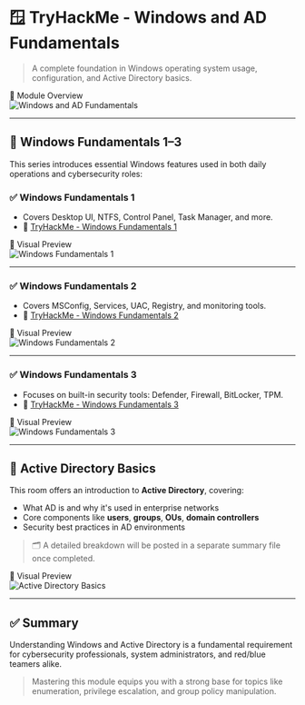 # 🪟 TryHackMe - Windows and AD Fundamentals

> A complete foundation in Windows operating system usage, configuration, and Active Directory basics.

📌 Module Overview  
![Windows and AD Fundamentals](https://github.com/user-attachments/assets/e2a46e8f-98c0-4520-8a40-8b754b23ef20)


---

## 📘 Windows Fundamentals 1–3

This series introduces essential Windows features used in both daily operations and cybersecurity roles:

### ✅ Windows Fundamentals 1
- Covers Desktop UI, NTFS, Control Panel, Task Manager, and more.
- 📎 [TryHackMe - Windows Fundamentals 1](https://github.com/hackkim/TryHackMe/blob/master/thm-pre-security/Windows-Fundamentals/Windows-Fundamentals-1.md)

📌 Visual Preview  
![Windows Fundamentals 1](https://github.com/user-attachments/assets/8f555608-f374-4689-9a27-028525fb216b)

---

### ✅ Windows Fundamentals 2
- Covers MSConfig, Services, UAC, Registry, and monitoring tools.
- 📎 [TryHackMe - Windows Fundamentals 2](https://github.com/hackkim/TryHackMe/blob/master/thm-pre-security/Windows-Fundamentals/Windows-Fundamentals-2.md)

📌 Visual Preview  
![Windows Fundamentals 2](https://github.com/user-attachments/assets/3867bb17-8c98-4151-a4d5-f2c632b261e7)

---

### ✅ Windows Fundamentals 3
- Focuses on built-in security tools: Defender, Firewall, BitLocker, TPM.
- 📎 [TryHackMe - Windows Fundamentals 3](https://github.com/hackkim/TryHackMe/blob/master/thm-pre-security/Windows-Fundamentals/Windows-Fundamentals-3.md)

📌 Visual Preview  
![Windows Fundamentals 3](https://github.com/user-attachments/assets/0d627b07-3ab8-476c-962c-29ec72cd4806)

---

## 🧠 Active Directory Basics

This room offers an introduction to **Active Directory**, covering:

- What AD is and why it's used in enterprise networks
- Core components like **users**, **groups**, **OUs**, **domain controllers**
- Security best practices in AD environments

> 🗂️ A detailed breakdown will be posted in a separate summary file once completed.

📌 Visual Preview  
![Active Directory Basics](https://github.com/user-attachments/assets/55d0fff9-0335-408f-a48c-d31b27d79a40)

---

## ✅ Summary

Understanding Windows and Active Directory is a fundamental requirement for cybersecurity professionals, system administrators, and red/blue teamers alike.

> Mastering this module equips you with a strong base for topics like enumeration, privilege escalation, and group policy manipulation.
